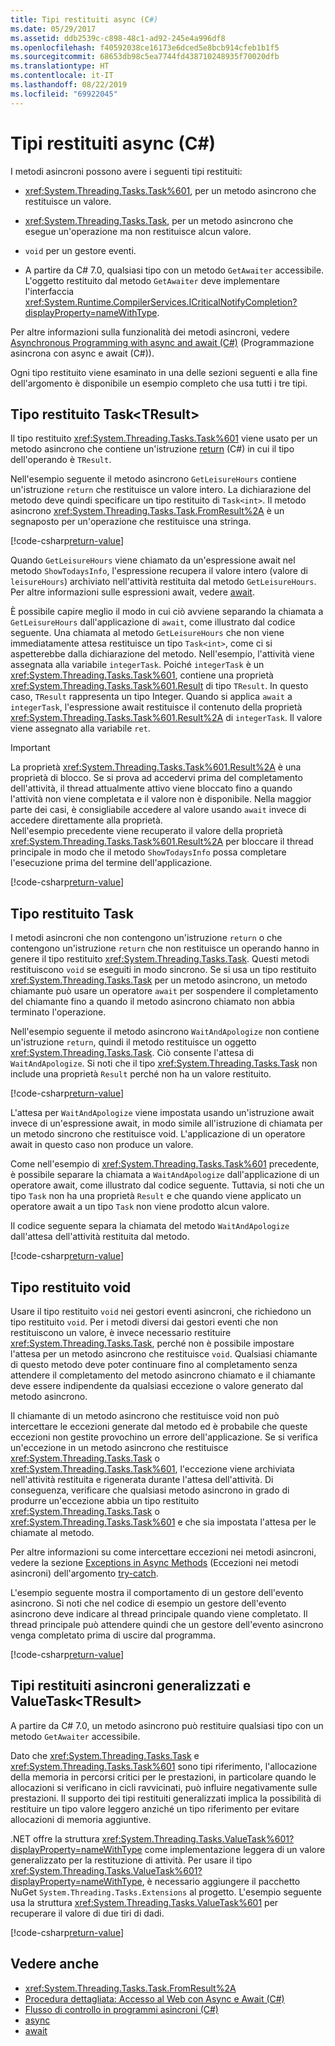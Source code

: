 ```yaml
---
title: Tipi restituiti async (C#)
ms.date: 05/29/2017
ms.assetid: ddb2539c-c898-48c1-ad92-245e4a996df8
ms.openlocfilehash: f40592038ce16173e6dced5e8bcb914cfeb1b1f5
ms.sourcegitcommit: 68653db98c5ea7744fd438710248935f70020dfb
ms.translationtype: HT
ms.contentlocale: it-IT
ms.lasthandoff: 08/22/2019
ms.locfileid: "69922045"
---
```

# <a name="async-return-types-c"></a>Tipi restituiti async (C#)
I metodi asincroni possono avere i seguenti tipi restituiti:

- <xref:System.Threading.Tasks.Task%601>, per un metodo asincrono che restituisce un valore. 
 
- <xref:System.Threading.Tasks.Task>, per un metodo asincrono che esegue un'operazione ma non restituisce alcun valore.

- `void` per un gestore eventi. 

- A partire da C# 7.0, qualsiasi tipo con un metodo `GetAwaiter` accessibile. L'oggetto restituito dal metodo `GetAwaiter` deve implementare l'interfaccia <xref:System.Runtime.CompilerServices.ICriticalNotifyCompletion?displayProperty=nameWithType>.
  
Per altre informazioni sulla funzionalità dei metodi asincroni, vedere [Asynchronous Programming with async and await (C#)](./index.md) (Programmazione asincrona con async e await (C#)).  
  
Ogni tipo restituito viene esaminato in una delle sezioni seguenti e alla fine dell'argomento è disponibile un esempio completo che usa tutti i tre tipi.  
  
## Tipo restituito <a name="BKMK_TaskTReturnType"></a> Task\<TResult\>  
Il tipo restituito <xref:System.Threading.Tasks.Task%601> viene usato per un metodo asincrono che contiene un'istruzione [return](../../../language-reference/keywords/return.md) (C#) in cui il tipo dell'operando è `TResult`.  
  
Nell'esempio seguente il metodo asincrono `GetLeisureHours` contiene un'istruzione `return` che restituisce un valore intero. La dichiarazione del metodo deve quindi specificare un tipo restituito di `Task<int>`.  Il metodo asincrono <xref:System.Threading.Tasks.Task.FromResult%2A> è un segnaposto per un'operazione che restituisce una stringa.
  
[!code-csharp[return-value](../../../../../samples/snippets/csharp/programming-guide/async/async-returns1.cs)]

Quando `GetLeisureHours` viene chiamato da un'espressione await nel metodo `ShowTodaysInfo`, l'espressione recupera il valore intero (valore di `leisureHours`) archiviato nell'attività restituita dal metodo `GetLeisureHours`. Per altre informazioni sulle espressioni await, vedere [await](../../../language-reference/keywords/await.md).  
  
È possibile capire meglio il modo in cui ciò avviene separando la chiamata a `GetLeisureHours` dall'applicazione di `await`, come illustrato dal codice seguente. Una chiamata al metodo `GetLeisureHours` che non viene immediatamente attesa restituisce un tipo `Task<int>`, come ci si aspetterebbe dalla dichiarazione del metodo. Nell'esempio, l'attività viene assegnata alla variabile `integerTask`. Poiché `integerTask` è un <xref:System.Threading.Tasks.Task%601>, contiene una proprietà <xref:System.Threading.Tasks.Task%601.Result> di tipo `TResult`. In questo caso, `TResult` rappresenta un tipo Integer. Quando si applica `await` a `integerTask`, l'espressione await restituisce il contenuto della proprietà <xref:System.Threading.Tasks.Task%601.Result%2A> di `integerTask`. Il valore viene assegnato alla variabile `ret`.  
  
> [!IMPORTANT]
> La proprietà <xref:System.Threading.Tasks.Task%601.Result%2A> è una proprietà di blocco. Se si prova ad accedervi prima del completamento dell'attività, il thread attualmente attivo viene bloccato fino a quando l'attività non viene completata e il valore non è disponibile. Nella maggior parte dei casi, è consigliabile accedere al valore usando `await` invece di accedere direttamente alla proprietà. <br/> Nell'esempio precedente viene recuperato il valore della proprietà <xref:System.Threading.Tasks.Task%601.Result%2A> per bloccare il thread principale in modo che il metodo `ShowTodaysInfo` possa completare l'esecuzione prima del termine dell'applicazione.  

[!code-csharp[return-value](../../../../../samples/snippets/csharp/programming-guide/async/async-returns1a.cs#1)]
  
## <a name="BKMK_TaskReturnType"></a> Tipo restituito Task  
I metodi asincroni che non contengono un'istruzione `return` o che contengono un'istruzione `return` che non restituisce un operando hanno in genere il tipo restituito <xref:System.Threading.Tasks.Task>. Questi metodi restituiscono `void` se eseguiti in modo sincrono. Se si usa un tipo restituito <xref:System.Threading.Tasks.Task> per un metodo asincrono, un metodo chiamante può usare un operatore `await` per sospendere il completamento del chiamante fino a quando il metodo asincrono chiamato non abbia terminato l'operazione.  
  
Nell'esempio seguente il metodo asincrono `WaitAndApologize` non contiene un'istruzione `return`, quindi il metodo restituisce un oggetto <xref:System.Threading.Tasks.Task>. Ciò consente l'attesa di `WaitAndApologize`. Si noti che il tipo <xref:System.Threading.Tasks.Task> non include una proprietà `Result` perché non ha un valore restituito.  

[!code-csharp[return-value](../../../../../samples/snippets/csharp/programming-guide/async/async-returns2.cs)]  
  
L'attesa per `WaitAndApologize` viene impostata usando un'istruzione await invece di un'espressione await, in modo simile all'istruzione di chiamata per un metodo sincrono che restituisce void. L'applicazione di un operatore await in questo caso non produce un valore.  
  
Come nell'esempio di <xref:System.Threading.Tasks.Task%601> precedente, è possibile separare la chiamata a `WaitAndApologize` dall'applicazione di un operatore await, come illustrato dal codice seguente. Tuttavia, si noti che un tipo `Task` non ha una proprietà `Result` e che quando viene applicato un operatore await a un tipo `Task` non viene prodotto alcun valore.  
  
Il codice seguente separa la chiamata del metodo `WaitAndApologize` dall'attesa dell'attività restituita dal metodo.  
 
[!code-csharp[return-value](../../../../../samples/snippets/csharp/programming-guide/async/async-returns2a.cs#1)]  
 
## <a name="BKMK_VoidReturnType"></a> Tipo restituito void

Usare il tipo restituito `void` nei gestori eventi asincroni, che richiedono un tipo restituito `void`. Per i metodi diversi dai gestori eventi che non restituiscono un valore, è invece necessario restituire <xref:System.Threading.Tasks.Task>, perché non è possibile impostare l'attesa per un metodo asincrono che restituisce `void`. Qualsiasi chiamante di questo metodo deve poter continuare fino al completamento senza attendere il completamento del metodo asincrono chiamato e il chiamante deve essere indipendente da qualsiasi eccezione o valore generato dal metodo asincrono.  
  
Il chiamante di un metodo asincrono che restituisce void non può intercettare le eccezioni generate dal metodo ed è probabile che queste eccezioni non gestite provochino un errore dell'applicazione. Se si verifica un'eccezione in un metodo asincrono che restituisce <xref:System.Threading.Tasks.Task> o <xref:System.Threading.Tasks.Task%601>, l'eccezione viene archiviata nell'attività restituita e rigenerata durante l'attesa dell'attività. Di conseguenza, verificare che qualsiasi metodo asincrono in grado di produrre un'eccezione abbia un tipo restituito <xref:System.Threading.Tasks.Task> o <xref:System.Threading.Tasks.Task%601> e che sia impostata l'attesa per le chiamate al metodo.  
  
Per altre informazioni su come intercettare eccezioni nei metodi asincroni, vedere la sezione [Exceptions in Async Methods](../../../language-reference/keywords/try-catch.md#exceptions-in-async-methods) (Eccezioni nei metodi asincroni) dell'argomento [try-catch](../../../language-reference/keywords/try-catch.md).  
  
L'esempio seguente mostra il comportamento di un gestore dell'evento asincrono. Si noti che nel codice di esempio un gestore dell'evento asincrono deve indicare al thread principale quando viene completato. Il thread principale può attendere quindi che un gestore dell'evento asincrono venga completato prima di uscire dal programma.
 
[!code-csharp[return-value](../../../../../samples/snippets/csharp/programming-guide/async/async-returns3.cs)]  
 
## <a name="generalized-async-return-types-and-valuetasktresult"></a>Tipi restituiti asincroni generalizzati e ValueTask\<TResult\>

A partire da C# 7.0, un metodo asincrono può restituire qualsiasi tipo con un metodo `GetAwaiter` accessibile.
 
Dato che <xref:System.Threading.Tasks.Task> e <xref:System.Threading.Tasks.Task%601> sono tipi riferimento, l'allocazione della memoria in percorsi critici per le prestazioni, in particolare quando le allocazioni si verificano in cicli ravvicinati, può influire negativamente sulle prestazioni. Il supporto dei tipi restituiti generalizzati implica la possibilità di restituire un tipo valore leggero anziché un tipo riferimento per evitare allocazioni di memoria aggiuntive. 

.NET offre la struttura <xref:System.Threading.Tasks.ValueTask%601?displayProperty=nameWithType> come implementazione leggera di un valore generalizzato per la restituzione di attività. Per usare il tipo <xref:System.Threading.Tasks.ValueTask%601?displayProperty=nameWithType>, è necessario aggiungere il pacchetto NuGet `System.Threading.Tasks.Extensions` al progetto. L'esempio seguente usa la struttura <xref:System.Threading.Tasks.ValueTask%601> per recuperare il valore di due tiri di dadi. 
  
[!code-csharp[return-value](../../../../../samples/snippets/csharp/programming-guide/async/async-valuetask.cs)]

## <a name="see-also"></a>Vedere anche

- <xref:System.Threading.Tasks.Task.FromResult%2A>
- [Procedura dettagliata: Accesso al Web con Async e Await (C#)](./walkthrough-accessing-the-web-by-using-async-and-await.md)
- [Flusso di controllo in programmi asincroni (C#)](./control-flow-in-async-programs.md)
- [async](../../../language-reference/keywords/async.md)
- [await](../../../language-reference/keywords/await.md)

